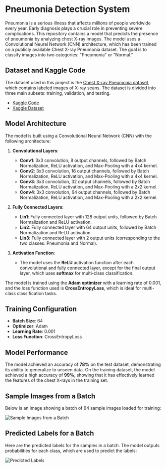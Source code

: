 # Pneumonia Detection System

Pneumonia is a serious illness that affects millions of people worldwide every year. Early diagnosis plays a crucial role in preventing severe complications. This repository contains a model that predicts the presence of pneumonia by analyzing chest X-ray images. The model uses a Convolutional Neural Network (CNN) architecture, which has been trained on a publicly available Chest X-ray Pneumonia dataset. The goal is to classify images into two categories: "Pneumonia" or "Normal."

## Dataset and Kaggle Code

The dataset used in this project is the [Chest X-ray Pneumonia dataset](https://www.kaggle.com/datasets/paultimothymooney/chest-xray-pneumonia), which contains labeled images of X-ray scans. The dataset is divided into three main subsets: training, validation, and testing.

- [Kaggle Code](link-to-your-kaggle-code)
- [Kaggle Dataset](https://www.kaggle.com/datasets/paultimothymooney/chest-xray-pneumonia)

## Model Architecture

The model is built using a Convolutional Neural Network (CNN) with the following architecture:

1. **Convolutional Layers**:
   - **Conv1**: 3x3 convolution, 8 output channels, followed by Batch Normalization, ReLU activation, and Max-Pooling with a 4x4 kernel.
   - **Conv2**: 3x3 convolution, 16 output channels, followed by Batch Normalization, ReLU activation, and Max-Pooling with a 4x4 kernel.
   - **Conv3**: 3x3 convolution, 32 output channels, followed by Batch Normalization, ReLU activation, and Max-Pooling with a 2x2 kernel.
   - **Conv4**: 3x3 convolution, 64 output channels, followed by Batch Normalization, ReLU activation, and Max-Pooling with a 2x2 kernel.

2. **Fully Connected Layers**:
   - **Lin1**: Fully connected layer with 128 output units, followed by Batch Normalization and ReLU activation.
   - **Lin2**: Fully connected layer with 64 output units, followed by Batch Normalization and ReLU activation.
   - **Lin3**: Fully connected layer with 2 output units (corresponding to the two classes: Pneumonia and Normal).

3. **Activation Function**:
   - The model uses the **ReLU** activation function after each convolutional and fully connected layer, except for the final output layer, which uses **softmax** for multi-class classification.

The model is trained using the **Adam optimizer** with a learning rate of 0.001, and the loss function used is **CrossEntropyLoss**, which is ideal for multi-class classification tasks.

## Training Configuration

- **Batch Size**: 64
- **Optimizer**: Adam
- **Learning Rate**: 0.001
- **Loss Function**: CrossEntropyLoss

## Model Performance

The model achieved an accuracy of **78%** on the test dataset, demonstrating its ability to generalize to unseen data. On the training dataset, the model achieved a high accuracy of **99%**, showing that it has effectively learned the features of the chest X-rays in the training set.

## Sample Images from a Batch

Below is an image showing a batch of 64 sample images loaded for training:

![Sample Images from a Batch](image-link-to-sample-images.jpg)

## Predicted Labels for a Batch

Here are the predicted labels for the samples in a batch. The model outputs probabilities for each class, which are used to predict the labels:

![Predicted Labels](image-link-to-predicted-labels.jpg)
